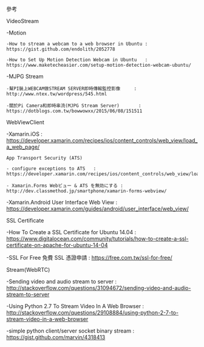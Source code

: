 參考

VideoStream

-Motion

	-How to stream a webcam to a web browser in Ubuntu : https://gist.github.com/endolith/2052778
	
	-How to Set Up Motion Detection Webcam in Ubuntu   : https://www.maketecheasier.com/setup-motion-detection-webcam-ubuntu/
	
-MJPG Stream

	-幫PI裝上WEBCAM做STREAM SERVER即時傳輸監控影像     : http://www.ntex.tw/wordpress/545.html
	
	-關於Pi Camera和即時串流(MJPG Stream Server)       : https://dotblogs.com.tw/bowwowxx/2015/06/08/151511
	

WebViewClient

-Xamarin.iOS				: https://developer.xamarin.com/recipes/ios/content_controls/web_view/load_a_web_page/

	App Transport Security (ATS)
	
	- configure exceptions to ATS	: https://developer.xamarin.com/recipes/ios/content_controls/web_view/load_a_web_page/
	
	- Xamarin.Forms Webビュー & ATS を無効にする	: http://dev.classmethod.jp/smartphone/xamarin-forms-webview/
	
-Xamarin.Android User Interface Web View                : https://developer.xamarin.com/guides/android/user_interface/web_view/



SSL Certificate 

-How To Create a SSL Certificate for Ubuntu 14.04
: https://www.digitalocean.com/community/tutorials/how-to-create-a-ssl-certificate-on-apache-for-ubuntu-14-04

-SSL For Free 免費 SSL 憑證申請                         : https://free.com.tw/ssl-for-free/


Stream(WebRTC)

-Sending video and audio stream to server               : http://stackoverflow.com/questions/31094672/sending-video-and-audio-stream-to-server

-Using Python 2.7 To Stream Video In A Web Browser      : http://stackoverflow.com/questions/29108884/using-python-2-7-to-stream-video-in-a-web-browser

-simple python client/server socket binary stream       : https://gist.github.com/marvin/4318413

